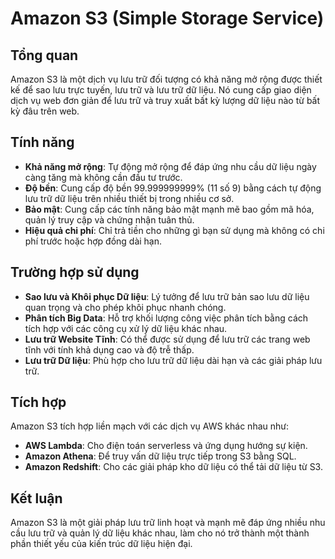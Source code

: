 # Amazon S3 (Simple Storage Service)

## Tổng quan
Amazon S3 là một dịch vụ lưu trữ đối tượng có khả năng mở rộng được thiết kế để sao lưu trực tuyến, lưu trữ và lưu trữ dữ liệu. Nó cung cấp giao diện dịch vụ web đơn giản để lưu trữ và truy xuất bất kỳ lượng dữ liệu nào từ bất kỳ đâu trên web.

## Tính năng
- **Khả năng mở rộng**: Tự động mở rộng để đáp ứng nhu cầu dữ liệu ngày càng tăng mà không cần đầu tư trước.
- **Độ bền**: Cung cấp độ bền 99.999999999% (11 số 9) bằng cách tự động lưu trữ dữ liệu trên nhiều thiết bị trong nhiều cơ sở.
- **Bảo mật**: Cung cấp các tính năng bảo mật mạnh mẽ bao gồm mã hóa, quản lý truy cập và chứng nhận tuân thủ.
- **Hiệu quả chi phí**: Chỉ trả tiền cho những gì bạn sử dụng mà không có chi phí trước hoặc hợp đồng dài hạn.

## Trường hợp sử dụng
- **Sao lưu và Khôi phục Dữ liệu**: Lý tưởng để lưu trữ bản sao lưu dữ liệu quan trọng và cho phép khôi phục nhanh chóng.
- **Phân tích Big Data**: Hỗ trợ khối lượng công việc phân tích bằng cách tích hợp với các công cụ xử lý dữ liệu khác nhau.
- **Lưu trữ Website Tĩnh**: Có thể được sử dụng để lưu trữ các trang web tĩnh với tính khả dụng cao và độ trễ thấp.
- **Lưu trữ Dữ liệu**: Phù hợp cho lưu trữ dữ liệu dài hạn và các giải pháp lưu trữ.

## Tích hợp
Amazon S3 tích hợp liền mạch với các dịch vụ AWS khác nhau như:
- **AWS Lambda**: Cho điện toán serverless và ứng dụng hướng sự kiện.
- **Amazon Athena**: Để truy vấn dữ liệu trực tiếp trong S3 bằng SQL.
- **Amazon Redshift**: Cho các giải pháp kho dữ liệu có thể tải dữ liệu từ S3.

## Kết luận
Amazon S3 là một giải pháp lưu trữ linh hoạt và mạnh mẽ đáp ứng nhiều nhu cầu lưu trữ và quản lý dữ liệu khác nhau, làm cho nó trở thành một thành phần thiết yếu của kiến trúc dữ liệu hiện đại.